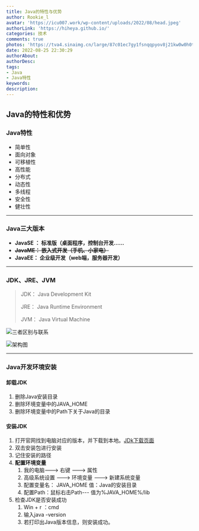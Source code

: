```yaml
---
title: Java的特性与优势
author: Rookie_l
avatar: 'https://icu007.work/wp-content/uploads/2022/08/head.jpeg'
authorLink: 'https://hiheya.github.io/'
categories: 技术
comments: true
photos: 'https://tva4.sinaimg.cn/large/87c01ec7gy1fsnqqpyov8j21kw0w0h0t.jpg'
date: 2022-08-25 22:30:29
authorAbout:
authorDesc:
tags:
- Java
- Java特性
keywords:
description:
---
```


## Java的特性和优势

### Java特性

- 简单性
- 面向对象
- 可移植性
- 高性能
- 分布式
- 动态性
- 多线程
- 安全性
- 健壮性

---

### Java三大版本

- **JavaSE ： 标准版（桌面程序，控制台开发……**
- ~~**JavaME： 嵌入式开发（手机、小家电）**~~
- **JavaEE： 企业级开发（web端，服务器开发）**

---

### JDK、JRE、JVM

> JDK： Java Development Kit
>
> JRE： Java Runtime Environment
>
> JVM： Java Virtual Machine

![三者区别与联系](https://img30.360buyimg.com/pop/jfs/t1/212587/24/15283/47108/623735e3E54606284/e9980567ac36697e.png)



![架构图](https://img30.360buyimg.com/pop/jfs/t1/212860/32/15267/43018/6237360eEb30a738c/d04f6b8f15c13028.png)

---

### Java开发环境安装

#### 卸载JDK

1. 删除Java安装目录
2. 删除环境变量中的JAVA_HOME
3. 删除环境变量中的Path下关于Java的目录

#### 安装JDK

1. 打开官网找到电脑对应的版本，并下载到本地。[JDk下载页面](https://www.oracle.com/java/technologies/javase/javase8-archive-downloads.html)
2. 双击安装包进行安装
3. 记住安装的路径
4. **配置环境变量**
   1. 我的电脑---> 右键 ---> 属性
   2. 高级系统设置 ---> 环境变量 ---> 新建系统变量
   3. 配置变量名： JAVA_HOME  值：Java的安装目录
   4. 配置Path：鼠标右击Path--- 值为%JAVA_HOME%/lib
5. 检查JDK是否安装成功
   1. Win + r ：cmd
   2. 输入java -version
   3. 若打印出Java版本信息，则安装成功。
